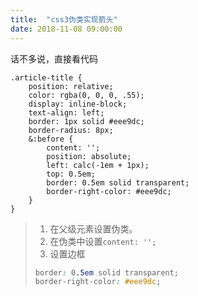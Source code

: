 ```yaml
---
title:  "css3伪类实现箭头"
date: 2018-11-08 09:00:00
---
```


话不多说，直接看代码

```less
.article-title {
    position: relative;
    color: rgba(0, 0, 0, .55);
    display: inline-block;
    text-align: left;
    border: 1px solid #eee9dc;
    border-radius: 8px;
    &:before {
        content: '';
        position: absolute;
        left: calc(-1em + 1px);
        top: 0.5em;
        border: 0.5em solid transparent;
        border-right-color: #eee9dc;
    }
}
```

> 1. 在父级元素设置伪类。
> 2. 在伪类中设置```content: '';```
> 3. 设置边框
> ```css
> border: 0.5em solid transparent; 
> border-right-color: #eee9dc;
> ```
